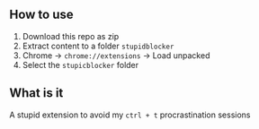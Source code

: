 ## How to use

1. Download this repo as zip
2. Extract content to a folder `stupidblocker`
3. Chrome -> `chrome://extensions` -> Load unpacked
4. Select the `stupicblocker` folder

## What is it

A stupid extension to avoid my `ctrl + t` procrastination sessions
